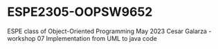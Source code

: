 # ESPE2305-OOPSW9652
ESPE class of Object-Oriented Programming May 2023
Cesar Galarza - workshop 07 Implementation from UML to java code
